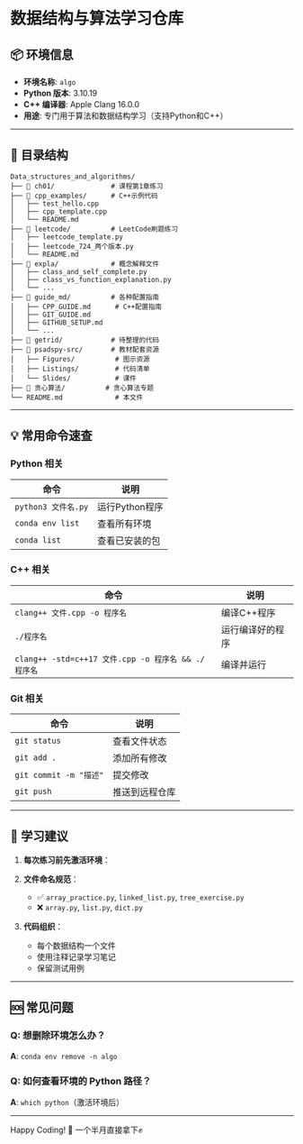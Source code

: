 # 数据结构与算法学习仓库

## 📦 环境信息

- **环境名称**: `algo`
- **Python 版本**: 3.10.19
- **C++ 编译器**: Apple Clang 16.0.0
- **用途**: 专门用于算法和数据结构学习（支持Python和C++）

---

## 📁 目录结构

```
Data_structures_and_algorithms/
├── 📂 ch01/              # 课程第1章练习
├── 📂 cpp_examples/      # C++示例代码
│   ├── test_hello.cpp
│   ├── cpp_template.cpp
│   └── README.md
├── 📂 leetcode/          # LeetCode刷题练习
│   ├── leetcode_template.py
│   ├── leetcode_724_两个版本.py
│   └── README.md
├── 📂 expla/             # 概念解释文件
│   ├── class_and_self_complete.py
│   ├── class_vs_function_explanation.py
│   └── ...
├── 📂 guide_md/          # 各种配置指南
│   ├── CPP_GUIDE.md      # C++配置指南
│   ├── GIT_GUIDE.md
│   ├── GITHUB_SETUP.md
│   └── ...
├── 📂 getrid/            # 待整理的代码
├── 📂 psadspy-src/       # 教材配套资源
│   ├── Figures/          # 图示资源
│   ├── Listings/         # 代码清单
│   └── Slides/           # 课件
├── 📂 贪心算法/          # 贪心算法专题
└── README.md             # 本文件
```

---

## 💡 常用命令速查

### Python 相关
| 命令 | 说明 |
|------|------|
| `python3 文件名.py` | 运行Python程序 |
| `conda env list` | 查看所有环境 |
| `conda list` | 查看已安装的包 |

### C++ 相关
| 命令 | 说明 |
|------|------|
| `clang++ 文件.cpp -o 程序名` | 编译C++程序 |
| `./程序名` | 运行编译好的程序 |
| `clang++ -std=c++17 文件.cpp -o 程序名 && ./程序名` | 编译并运行 |

### Git 相关
| 命令 | 说明 |
|------|------|
| `git status` | 查看文件状态 |
| `git add .` | 添加所有修改 |
| `git commit -m "描述"` | 提交修改 |
| `git push` | 推送到远程仓库 |

---

## 🎯 学习建议

1. **每次练习前先激活环境**：

2. **文件命名规范**：
   - ✅ `array_practice.py`, `linked_list.py`, `tree_exercise.py`
   - ❌ `array.py`, `list.py`, `dict.py`

3. **代码组织**：
   - 每个数据结构一个文件
   - 使用注释记录学习笔记
   - 保留测试用例

---

## 🆘 常见问题
### Q: 想删除环境怎么办？
**A**: `conda env remove -n algo`

### Q: 如何查看环境的 Python 路径？
**A**: `which python`（激活环境后）

---

Happy Coding! 🎉
一个半月直接拿下✊


